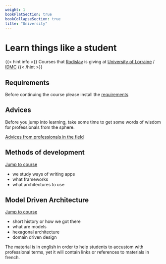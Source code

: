 ```yaml
---
weight: 1
bookFlatSection: true
bookCollapseSection: true
title: "University"
---
```

# Learn things like a student
{{< hint info >}}
Courses that [Rodislav](https://www.linkedin.com/in/rodislav/) is giving at [University of Lorraine](https://www.univ-lorraine.fr/) / [IDMC](https://idmc.univ-lorraine.fr/)
{{< /hint >}}

## Requirements

Before continuing the course please install the [requirements](./requirements/)

## Advices 

Before you jump into learning, take some time to get some words of wisdom
for professionals from the sphere.

[Advices from professionals in the field](/docs/university/advices/)

## Methods of development

[Jump to course](/docs/university/methods-of-development/)

- we study ways of writing apps
- what frameworks
- what architectures to use

## Model Driven Architecture

[Jump to course](/docs/university/model-driven-architecture/)

- short history or how we got there
- what are models
- hexagonal architecture
- domain driven design

The material is in english in order to help students to accustom with professional terms, 
yet it will contain links or references to materials in french.
